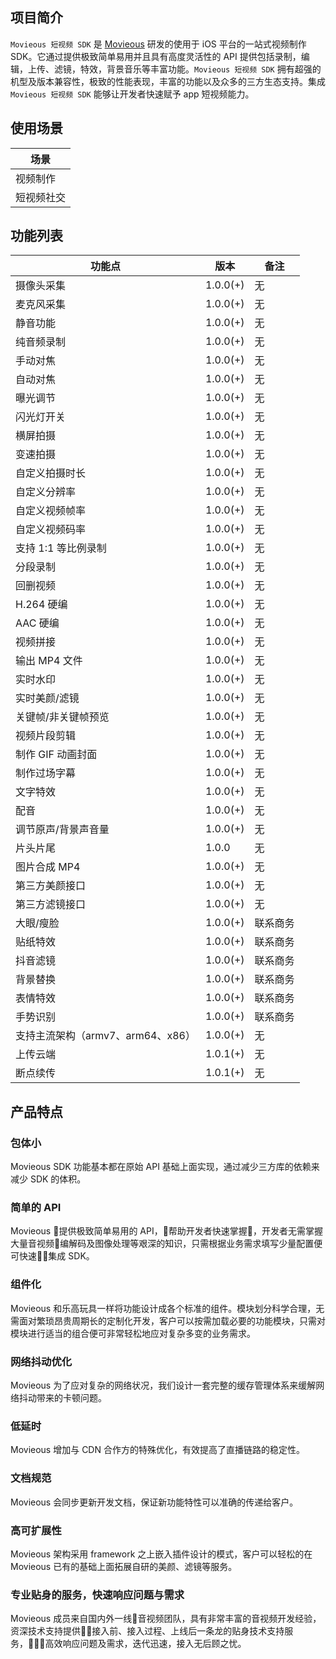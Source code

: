 ## 项目简介

`Movieous 短视频 SDK` 是 [Movieous](https://movieous.cn/) 研发的使用于 iOS 平台的一站式视频制作 SDK。它通过提供极致简单易用并且具有高度灵活性的 API 提供包括录制，编辑，上传、滤镜，特效，背景音乐等丰富功能。`Movieous 短视频 SDK` 拥有超强的机型及版本兼容性，极致的性能表现，丰富的功能以及众多的三方生态支持。集成 `Movieous 短视频 SDK` 能够让开发者快速赋予 app 短视频能力。

## 使用场景

| 场景 |
| - |
| 视频制作 |
| 短视频社交 |

## 功能列表

| 功能点                          | 版本       | 备注       |
| ---------------------------- | -------- | -------------- |
| 摄像头采集                        | 1.0.0(+) | 无 |
| 麦克风采集                        | 1.0.0(+) | 无 |
| 静音功能                         | 1.0.0(+) | 无 |
| 纯音频录制                        | 1.0.0(+) | 无 |
| 手动对焦                         | 1.0.0(+) | 无 |
| 自动对焦                         | 1.0.0(+) | 无 |
| 曝光调节                         | 1.0.0(+) | 无 |
| 闪光灯开关                        | 1.0.0(+) | 无 |
| 横屏拍摄                         | 1.0.0(+) | 无 |
| 变速拍摄                         | 1.0.0(+) | 无 |
| 自定义拍摄时长                      | 1.0.0(+) | 无 |
| 自定义分辨率                       | 1.0.0(+) | 无 |
| 自定义视频帧率                      | 1.0.0(+) | 无 |
| 自定义视频码率                      | 1.0.0(+) | 无 |
| 支持 1:1 等比例录制                 | 1.0.0(+) | 无 |
| 分段录制                         | 1.0.0(+) | 无 |
| 回删视频                         | 1.0.0(+) | 无 |
| H.264 硬编                     | 1.0.0(+) | 无 |
| AAC 硬编                       | 1.0.0(+) | 无 |
| 视频拼接                         | 1.0.0(+) | 无 |
| 输出 MP4 文件                    | 1.0.0(+) | 无 |
| 实时水印                         | 1.0.0(+) | 无 |
| 实时美颜/滤镜                    | 1.0.0(+) | 无 |
| 关键帧/非关键帧预览               | 1.0.0(+) | 无 |
| 视频片段剪辑                     | 1.0.0(+) | 无 |
| 制作 GIF 动画封面                | 1.0.0(+) | 无 |
| 制作过场字幕                      | 1.0.0(+) | 无 |
| 文字特效                        | 1.0.0(+) | 无|
| 配音                            | 1.0.0(+) | 无 |
| 调节原声/背景声音量               | 1.0.0(+) | 无 |
| 片头片尾                         | 1.0.0    | 无 |
| 图片合成 MP4                     | 1.0.0(+) | 无 |
| 第三方美颜接口                    | 1.0.0(+) | 无 |
| 第三方滤镜接口                    | 1.0.0(+) | 无 |
| 大眼/瘦脸                        | 1.0.0(+) | 联系商务 |
| 贴纸特效                         | 1.0.0(+) | 联系商务 |
| 抖音滤镜                         | 1.0.0(+) | 联系商务 |
| 背景替换                         | 1.0.0(+) | 联系商务 |
| 表情特效                         | 1.0.0(+) | 联系商务 |
| 手势识别                         | 1.0.0(+) | 联系商务 |
| 支持主流架构（armv7、arm64、x86）  | 1.0.0(+) | 无 |
| 上传云端                         | 1.0.1(+) | 无 |
| 断点续传                         | 1.0.1(+) | 无 |

## 产品特点

### 包体小

Movieous SDK 功能基本都在原始 API 基础上面实现，通过减少三方库的依赖来减少 SDK 的体积。 

### 简单的 API

Movieous 提供极致简单易用的 API，帮助开发者快速掌握，开发者无需掌握大量音视频编解码及图像处理等艰深的知识，只需根据业务需求填写少量配置便可快速集成 SDK。

### 组件化

Movieous 和乐高玩具一样将功能设计成各个标准的组件。模块划分科学合理，无需面对繁琐昂贵周期长的定制化开发，客户可以按需加载必要的功能模块，只需对模块进行适当的组合便可非常轻松地应对复杂多变的业务需求。

### 网络抖动优化

Movieous 为了应对复杂的网络状况，我们设计一套完整的缓存管理体系来缓解网络抖动带来的卡顿问题。

### 低延时

Movieous 增加与 CDN 合作方的特殊优化，有效提高了直播链路的稳定性。

### 文档规范

Movieous 会同步更新开发文档，保证新功能特性可以准确的传递给客户。

### 高可扩展性

Movieous 架构采用 framework 之上嵌入插件设计的模式，客户可以轻松的在 Movieous 已有的基础上面拓展自研的美颜、滤镜等服务。

### 专业贴身的服务，快速响应问题与需求

Movieous 成员来自国内外一线音视频团队，具有非常丰富的音视频开发经验，资深技术支持提供接入前、接入过程、上线后一条龙的贴身技术支持服务，高效响应问题及需求，迭代迅速，接入无后顾之忧。

